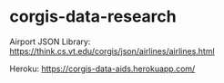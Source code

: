 # corgis-data-research

Airport JSON Library: https://think.cs.vt.edu/corgis/json/airlines/airlines.html

Heroku: https://corgis-data-aids.herokuapp.com/
